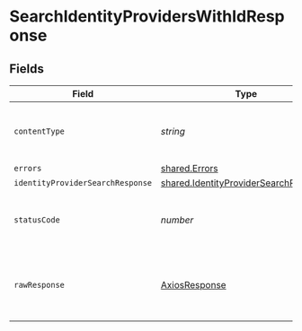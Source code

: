 # SearchIdentityProvidersWithIdResponse


## Fields

| Field                                                                                          | Type                                                                                           | Required                                                                                       | Description                                                                                    |
| ---------------------------------------------------------------------------------------------- | ---------------------------------------------------------------------------------------------- | ---------------------------------------------------------------------------------------------- | ---------------------------------------------------------------------------------------------- |
| `contentType`                                                                                  | *string*                                                                                       | :heavy_check_mark:                                                                             | HTTP response content type for this operation                                                  |
| `errors`                                                                                       | [shared.Errors](../../models/shared/errors.md)                                                 | :heavy_minus_sign:                                                                             | Error                                                                                          |
| `identityProviderSearchResponse`                                                               | [shared.IdentityProviderSearchResponse](../../models/shared/identityprovidersearchresponse.md) | :heavy_minus_sign:                                                                             | Success                                                                                        |
| `statusCode`                                                                                   | *number*                                                                                       | :heavy_check_mark:                                                                             | HTTP response status code for this operation                                                   |
| `rawResponse`                                                                                  | [AxiosResponse](https://axios-http.com/docs/res_schema)                                        | :heavy_minus_sign:                                                                             | Raw HTTP response; suitable for custom response parsing                                        |